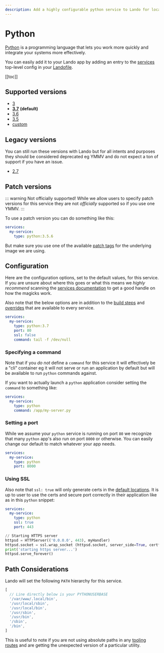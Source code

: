 ```yaml
---
description: Add a highly configurable python service to Lando for local development with all the power of Docker and Docker Compose.
---
```


# Python

[Python](https://www.python.org/) is a programming language that lets you work more quickly and integrate your systems more effectively.

You can easily add it to your Lando app by adding an entry to the [services](./../config/services.md) top-level config in your [Landofile](./../config/lando.md).

[[toc]]

## Supported versions

*   [3](https://hub.docker.com/r/_/python/)
*   **[3.7](https://hub.docker.com/r/_/python/)** **(default)**
*   [3.6](https://hub.docker.com/r/_/python/)
*   [3.5](https://hub.docker.com/r/_/python/)
*   [custom](./../config/services.md#advanced)

## Legacy versions

You can still run these versions with Lando but for all intents and purposes they should be considered deprecated eg YMMV and do not expect a ton of support if you have an issue.

*   [2.7](https://hub.docker.com/r/_/python/)

## Patch versions

::: warning Not officially supported!
While we allow users to specify patch versions for this service they are not *officially* supported so if you use one YMMV.
:::

To use a patch version you can do something like this:

```yaml
services:
  my-service:
    type: python:3.5.6
```

But make sure you use one of the available [patch tags](https://hub.docker.com/r/library/python/tags/) for the underlying image we are using.

## Configuration

Here are the configuration options, set to the default values, for this service. If you are unsure about where this goes or what this means we *highly recommend* scanning the [services documentation](./../config/services.md) to get a good handle on how the magicks work.

Also note that the below options are in addition to the [build steps](./../config/services.md#build-steps) and [overrides](./../config/services.md#overrides) that are available to every service.

```yaml
services:
  my-service:
    type: python:3.7
    port: 80
    ssl: false
    command: tail -f /dev/null
```

### Specifying a command

Note that if you *do not* define a `command` for this service it will effectively be a "cli" container eg it will not serve or run an application by default but will be available to run `python` commands against.

If you want to actually launch a `python` application consider setting the `command` to something like:

```yaml
services:
  my-service:
    type: python
    command: /app/my-server.py
```

### Setting a port

While we assume your `python` service is running on port `80` we recognize that many `python` app's also run on port `8000` or otherwise. You can easily change our default to match whatever your app needs.

```yaml
services:
  my-service:
    type: python
    port: 8000
```

### Using SSL

Also note that `ssl: true` will only generate certs in the [default locations](./../config/security.md). It is up to user to use the certs and secure port correctly in their application like as in this `python` snippet:

```yaml
services:
  my-service:
    type: python
    ssl: true
    port: 443
```

```python
// Starting HTTPS server
httpsd = HTTPServer(('0.0.0.0', 443), myHandler)
httpsd.socket = ssl.wrap_socket (httpsd.socket, server_side=True, certfile='/certs/cert.crt', keyfile='/certs/cert.key')
print('starting https server...')
httpsd.serve_forever()
```

## Path Considerations

Lando will set the following `PATH` hierarchy for this service.

```js
[
  // Line directly below is your PYTHONUSERBASE
  '/var/www/.local/bin',
  '/usr/local/sbin',
  '/usr/local/bin',
  '/usr/sbin',
  '/usr/bin',
  '/sbin',
  '/bin',
]
```

This is useful to note if you are not using absolute paths in any [tooling routes](./../config/tooling.md) and are getting the unexpected version of a particular utility.

<RelatedGuides tag="Python}"/>
